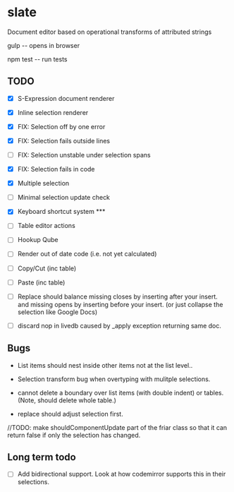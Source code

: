 slate
=====

Document editor based on operational transforms of attributed strings


gulp -- opens in browser

npm test -- run tests

## TODO

* [X] S-Expression document renderer
* [X] Inline selection renderer
* [X] FIX: Selection off by one error
* [X] FIX: Selection fails outside lines
* [ ] FIX: Selection unstable under selection spans
* [X] FIX: Selection fails in code
* [X] Multiple selection
* [ ] Minimal selection update check
* [X] Keyboard shortcut system *** 
* [ ] Table editor actions
* [ ] Hookup Qube
* [ ] Render out of date code (i.e. not yet calculated)
* [ ] Copy/Cut (inc table)
* [ ] Paste (inc table)

* [ ] Replace should balance missing closes by inserting after your insert.
      and missing opens by inserting before your insert. (or just collapse the
      selection like Google Docs)

* [ ] discard nop in livedb caused by _apply exception returning same doc.

## Bugs

* List items should nest inside other items not at the list level..

* Selection transform bug when overtyping with mulitple selections.

* cannot delete a boundary over list items (with double indent) or tables. (Note, should delete whole table.)

* replace should adjust selection first.

//TODO: make shouldComponentUpdate part of the friar class so that it can return false if only the selection has changed.


## Long term todo

* [ ] Add bidirectional support.
      Look at how codemirror supports this in their selections.



